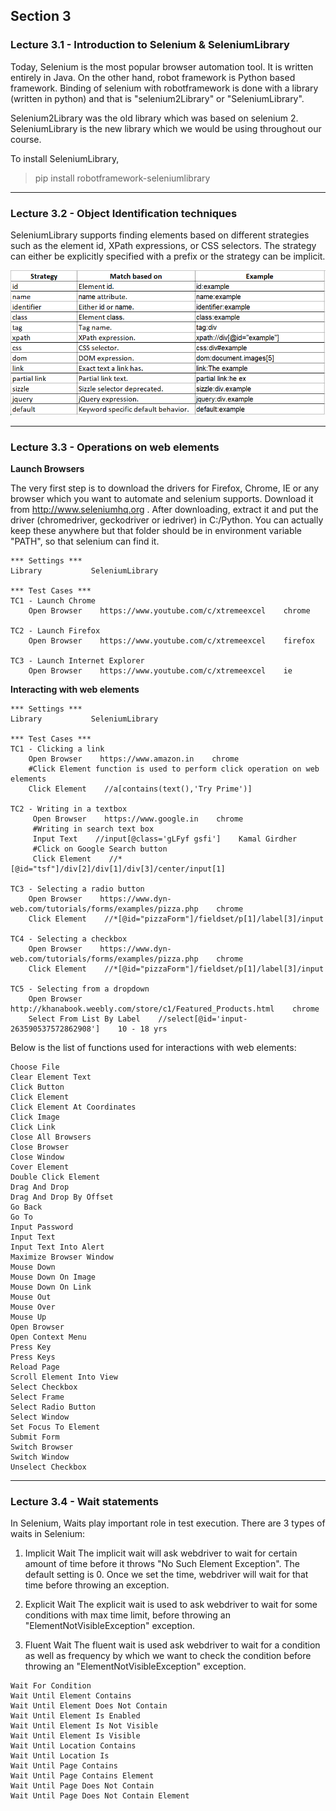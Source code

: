## Section 3


### Lecture 3.1 - Introduction to Selenium & SeleniumLibrary
Today, Selenium is the most popular browser automation tool. It is written entirely in Java. On the other hand, robot framework is Python based framework. Binding of selenium with robotframework is done with a library (written in python) and that is "selenium2Library" or "SeleniumLibrary".

Selenium2Library was the old library which was based on selenium 2. SeleniumLibrary is the new library which we would be using throughout our course.

To install SeleniumLibrary,

> pip install robotframework-seleniumlibrary


-------------------------------------------------------------

### Lecture 3.2 - Object Identification techniques

SeleniumLibrary supports finding elements based on different strategies such as the element id, XPath expressions, or CSS selectors. The strategy can either be explicitly specified with a prefix or the strategy can be implicit.

![Object identification techniques](../images/selectorTechniques.png)


-------------------------------------------------------------

### Lecture 3.3 - Operations on web elements

**Launch Browsers**

The very first step is to download the drivers for Firefox, Chrome, IE or any browser which you want to automate and selenium supports. Download it from http://www.seleniumhq.org . After downloading, extract it and put the driver (chromedriver, geckodriver or iedriver) in C:/Python. You can actually keep these anywhere but that folder should be in environment variable "PATH", so that selenium can find it.

```
*** Settings ***
Library           SeleniumLibrary

*** Test Cases ***
TC1 - Launch Chrome
    Open Browser    https://www.youtube.com/c/xtremeexcel    chrome

TC2 - Launch Firefox
    Open Browser    https://www.youtube.com/c/xtremeexcel    firefox

TC3 - Launch Internet Explorer
    Open Browser    https://www.youtube.com/c/xtremeexcel    ie
```


**Interacting with web elements**
```
*** Settings ***
Library           SeleniumLibrary

*** Test Cases ***
TC1 - Clicking a link
    Open Browser    https://www.amazon.in    chrome
    #Click Element function is used to perform click operation on web elements
    Click Element    //a[contains(text(),'Try Prime')]

TC2 - Writing in a textbox
     Open Browser    https://www.google.in    chrome
     #Writing in search text box
     Input Text    //input[@class='gLFyf gsfi']    Kamal Girdher
     #Click on Google Search button
     Click Element    //*[@id="tsf"]/div[2]/div[1]/div[3]/center/input[1]

TC3 - Selecting a radio button
    Open Browser    https://www.dyn-web.com/tutorials/forms/examples/pizza.php    chrome
    Click Element    //*[@id="pizzaForm"]/fieldset/p[1]/label[3]/input
    
TC4 - Selecting a checkbox
    Open Browser    https://www.dyn-web.com/tutorials/forms/examples/pizza.php    chrome
    Click Element    //*[@id="pizzaForm"]/fieldset/p[1]/label[3]/input
    
TC5 - Selecting from a dropdown
    Open Browser    http://khanabook.weebly.com/store/c1/Featured_Products.html    chrome
    Select From List By Label    //select[@id='input-263590537572862908']    10 - 18 yrs    
```


Below is the list of functions used for interactions with web elements:

```
Choose File
Clear Element Text
Click Button
Click Element
Click Element At Coordinates
Click Image
Click Link
Close All Browsers
Close Browser
Close Window
Cover Element
Double Click Element
Drag And Drop
Drag And Drop By Offset
Go Back
Go To
Input Password
Input Text
Input Text Into Alert
Maximize Browser Window
Mouse Down
Mouse Down On Image
Mouse Down On Link
Mouse Out
Mouse Over
Mouse Up
Open Browser
Open Context Menu
Press Key
Press Keys
Reload Page
Scroll Element Into View
Select Checkbox
Select Frame
Select Radio Button
Select Window
Set Focus To Element
Submit Form
Switch Browser
Switch Window
Unselect Checkbox
```
-------------------------------------------------------------

### Lecture 3.4 - Wait statements

In Selenium, Waits play important role in test execution. There are 3 types of waits in Selenium:

1. Implicit Wait
The implicit wait will ask webdriver to wait for certain amount of time before it throws "No Such Element Exception". The default setting is 0. Once we set the time, webdriver will wait for that time before throwing an exception.

2. Explicit Wait
The explicit wait is used to ask webdriver to wait for some conditions with max time limit, before throwing an "ElementNotVisibleException" exception. 

3. Fluent Wait
The fluent wait is used ask webdriver to wait for a condition as well as frequency by which we want to check the condition before throwing an "ElementNotVisibleException" exception.

```
Wait For Condition
Wait Until Element Contains
Wait Until Element Does Not Contain
Wait Until Element Is Enabled
Wait Until Element Is Not Visible
Wait Until Element Is Visible
Wait Until Location Contains
Wait Until Location Is
Wait Until Page Contains
Wait Until Page Contains Element
Wait Until Page Does Not Contain
Wait Until Page Does Not Contain Element
```